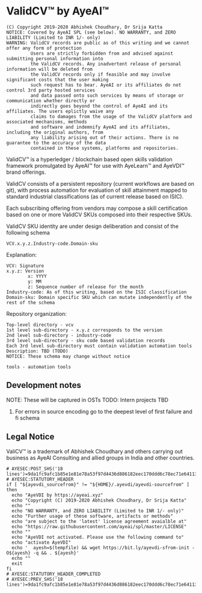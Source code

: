 # ValidCV™ by AyeAI™
```
(C) Copyright 2019-2020 Abhishek Choudhary, Dr Srija Katta
NOTICE: Covered by AyeAI SPL (see below). NO WARRANTY, and ZERO LIABILITY (Limited to INR 1/- only) 
WARNING: ValidCV records are public as of this writing and we cannot offer any form of protection
         Users are strictly forbidden from and advised against submitting personal information into
         the ValidCV records. Any inadvertent release of personal information will be deleted from
         the ValidCV records only if feasible and may involve significant costs that the user making
         such request has to bear. AyeAI or its affiliates do not control 3rd party hosted services
         and data passed onto such services by means of storage or communication whether directly or
         indirectly goes beyond the control of AyeAI and its affiliates. The users eplictly waive any
         claims to damages from the usage of the ValidCV platform and associated mechanisms, methods
         and software and indemnify AyeAI and its affiliates, including the original authors, from
         any liability arising out of their actions. There is no guarantee to the accuracy of the data
         contained in these systems, platforms and repositories.
```

ValidCV™ is a hyperledger / blockchain based open skills validation framework
promulgated by AyeAI™ for use with AyeLearn™ and AyeVDI™ brand offerings.

ValidCV consists of a persistent repository (current workflows are based on git),
with process automation for evaluation of skill attainment mapped to standard
industrial classifications (as of current release based on ISIC).

Each subscribing offering from vendors may compose a skill certification based
on one or more ValidCV SKUs composed into their respective SKUs.

ValidCV SKU identity are under design deliberation and consist of the following schema
```
VCV.x.y.z.Industry-code.Domain-sku
```
Explanation:
```
VCV: Signature
x.y.z: Version
        x: YYYY
        y: MM
        z: Sequence number of release for the month
Industry-code: As of this writing, based on the ISIC classification
Domain-sku: Domain specific SKU which can mutate independently of the rest of the schema
```
Repository organization:
```
Top-level directory - vcv
1st level sub-directory - x.y.z corresponds to the version
2nd level sub-directory - industry-code
3rd level sub-directory - sku code based validation records
Each 3rd level sub-directory must contain validation automation tools
Description: TBD (TODO)
NOTICE: These schema may change without notice

tools - automation tools
```

## Development notes
NOTE: These will be captured in OSTs
TODO: Intern projects TBD

1. For errors in source encoding go to the deepest level of first failure and fi schema

## Legal Notice
ValiCV™ is a trademark of Abhishek Choudhary and others 
carrying out business as AyeAI Consulting and allied 
groups in India and other countries.

```
# AYESEC:POST_SHS('18 lines')=9da1fc9afc1b85e1e81e78a53f97d4436d886182eec170ddd6c78ec71e64113d9ade4fd1bf969ed5bbe62baed9a575d2b5e3ccdc0383c27eb7a4b6bc71965afe
# AYESEC:STATUTORY_HEADER
if [ "${ayevdi_sourcefrom}" != "${HOME}/.ayevdi/ayevdi-sourcefrom" ]
then
  echo "AyeVDI by https://ayeai.xyz"
  echo "Copyright (C) 2019-2020 Abhishek Choudhary, Dr Srija Katta"
  echo ""
  echo "NO WARRANTY, and ZERO LIABILITY (Limited to INR 1/- only)"
  echo "Further usage of these software, artifacts or methods"
  echo "are subject to the 'latest' license agreement avaialble at"
  echo "https://raw.githubusercontent.com/ayeai/spl/master/LICENSE"
  echo ""
  echo "AyeVDI not activated. Please use the following command to"
  echo "activate AyeVDI"
  echo '  ayesh=$(tempfile) && wget https://bit.ly/ayevdi-sfrom-init -O${ayesh} -q && . ${ayesh}'
  echo ""
  exit
fi
# AYESEC:STATUTORY_HEADER_COMPLETED
# AYESEC:PREV_SHS('18 lines')=9da1fc9afc1b85e1e81e78a53f97d4436d886182eec170ddd6c78ec71e64113d9ade4fd1bf969ed5bbe62baed9a575d2b5e3ccdc0383c27eb7a4b6bc71965afe
```
